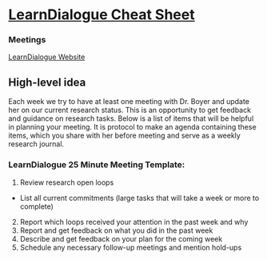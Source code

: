 # [LearnDialogue Cheat Sheet](https://github.com/jbwiggi3/LearnDialogue-Cheat-Sheet/)
### Meetings

[LearnDialogue Website](http://research.csc.ncsu.edu/learndialogue/)

## High-level idea
Each week we try to have at least one meeting with Dr. Boyer and update her on our current research status. This is an opportunity to get feedback and guidance on research tasks.
Below is a list of items that will be helpful in planning your meeting. It is protocol to make an agenda containing these items, which you share with her before meeting and serve as a weekly research journal.

### LearnDialogue 25 Minute Meeting Template:

1. Review research open loops
 * List all current commitments (large tasks that will take a week or more to complete)
2. Report which loops received your attention in the past week and why
3. Report and get feedback on what you did in the past week
4. Describe and get feedback on your plan for the coming week
5. Schedule any necessary follow-up meetings and mention hold-ups
